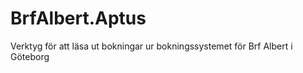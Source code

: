# BrfAlbert.Aptus
Verktyg för att läsa ut bokningar ur bokningssystemet för Brf Albert i Göteborg


